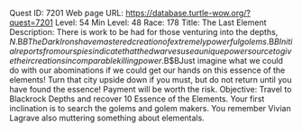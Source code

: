 Quest ID: 7201
Web page URL: https://database.turtle-wow.org/?quest=7201
Level: 54
Min Level: 48
Race: 178
Title: The Last Element
Description: There is work to be had for those venturing into the depths, $N.$B$BThe Dark Irons have mastered creation of extremely powerful golems.$B$BInitial reports from our spies indicate that the dwarves use a unique power source to give their creations incomparable killing power.$B$BJust imagine what we could do with our abominations if we could get our hands on this essence of the elements! Turn that city upside down if you must, but do not return until you have found the essence! Payment will be worth the risk.
Objective: Travel to Blackrock Depths and recover 10 Essence of the Elements. Your first inclination is to search the golems and golem makers. You remember Vivian Lagrave also muttering something about elementals.
